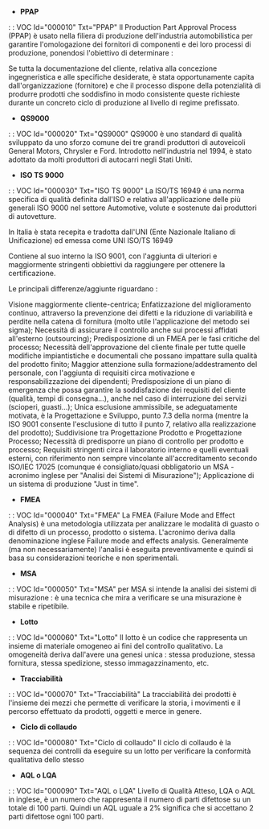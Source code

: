 - **PPAP**

 :  : VOC Id="000010" Txt="PPAP"
Il Production Part Approval Process (PPAP) è usato nella filiera di produzione dell'industria automobilistica per garantire l'omologazione dei fornitori di componenti e dei loro processi di produzione, ponendosi l'obiettivo di determinare : 

Se tutta la documentazione del cliente, relativa alla concezione ingegneristica e alle specifiche desiderate, è stata opportunamente capita dall'organizzazione (fornitore) e che il processo dispone della potenzialità di produrre prodotti che soddisfino in modo consistente queste richieste durante un concreto ciclo di produzione al livello di regime prefissato.
- **QS9000**

 :  : VOC Id="000020" Txt="QS9000"
QS9000 è uno standard di qualità sviluppato da uno sforzo comune dei tre grandi produttori di autoveicoli General Motors, Chrysler e Ford. Introdotto nell'industria nel 1994, è stato adottato da molti produttori di autocarri negli Stati Uniti.
- **ISO TS 9000**

 :  : VOC Id="000030" Txt="ISO TS 9000"
La ISO/TS 16949 é una norma specifica di qualità definita dall'ISO e relativa all'applicazione delle più generali ISO 9000 nel settore Automotive, volute e sostenute dai produttori di autovetture.

In Italia è stata recepita e tradotta dall'UNI (Ente Nazionale Italiano di Unificazione) ed emessa come UNI ISO/TS 16949

Contiene al suo interno la ISO 9001, con l'aggiunta di ulteriori e maggiormente stringenti obbiettivi da raggiungere per ottenere la certificazione.

Le principali differenze/aggiunte riguardano : 

Visione maggiormente cliente-centrica;
Enfatizzazione del miglioramento continuo, attraverso la prevenzione dei difetti e la riduzione di variabilità e perdite nella catena di fornitura (molto utile l'applicazione del metodo sei sigma);
Necessità di assicurare il controllo anche sui processi affidati all'esterno (outsourcing);
Predisposizione di un FMEA per le fasi critiche del processo;
Necessità dell'approvazione del cliente finale per tutte quelle modifiche impiantistiche e documentali che possano impattare sulla qualità del prodotto finito;
Maggior attenzione sulla formazione/addestramento del personale, con l'aggiunta di requisiti circa motivazione e responsabilizzazione dei dipendenti;
Predisposizione di un piano di emergenza che possa garantire la soddisfazione dei requisiti del cliente (qualità, tempi di consegna...), anche nel caso di interruzione dei servizi (scioperi, guasti...);
Unica esclusione ammissibile, se adeguatamente motivata, è la Progettazione e Sviluppo, punto 7.3 della norma (mentre la ISO 9001 consente l'esclusione di tutto il punto 7, relativo alla realizzazione del prodotto);
Suddivisione tra Progettazione Prodotto e Progettazione Processo;
Necessità di predisporre un piano di controllo per prodotto e processo;
Requisiti stringenti circa il laboratorio interno e quelli eventuali esterni, con riferimento non sempre vincolante all'accreditamento secondo ISO/IEC 17025 (comunque é consigliato/quasi obbligatorio un MSA - acronimo inglese per "Analisi dei Sistemi di Misurazione");
Applicazione di un sistema di produzione "Just in time".
- **FMEA**

 :  : VOC Id="000040" Txt="FMEA"
La FMEA (Failure Mode and Effect Analysis) è una metodologia utilizzata per analizzare le modalità di guasto o di difetto di un processo, prodotto o sistema. L'acronimo deriva dalla denominazione inglese Failure mode and effects analysis. Generalmente (ma non necessariamente) l'analisi è eseguita preventivamente e quindi si basa su considerazioni teoriche e non sperimentali.
- **MSA**

 :  : VOC Id="000050" Txt="MSA"
per MSA si intende la analisi dei sistemi di misurazione :  è una tecnica che mira a verificare se una misurazione è stabile e ripetibile.
- **Lotto**

 :  : VOC Id="000060" Txt="Lotto"
Il lotto è un codice che rappresenta un insieme di materiale omogeneo ai fini del controllo qualitativo. La omogeneità deriva dall'avere una genesi unica :  stessa produzione, stessa fornitura, stessa spedizione, stesso immagazzinamento, etc.
- **Tracciabilità**

 :  : VOC Id="000070" Txt="Tracciabilità"
La tracciabilità dei prodotti è l'insieme dei mezzi che permette di verificare la storia, i movimenti e il percorso effettuato da prodotti, oggetti e merce in genere.

- **Ciclo di collaudo**

 :  : VOC Id="000080" Txt="Ciclo di collaudo"
Il ciclo di collaudo è la sequenza dei controlli da eseguire su un lotto per verificare la conformità qualitativa dello stesso
- **AQL o LQA**

 :  : VOC Id="000090" Txt="AQL o LQA"
Livello di Qualità Atteso, LQA o AQL in inglese, è un numero che rappresenta il numero di parti difettose su un totale di 100 parti. Quindi un AQL uguale a 2% significa che si accettano 2 parti difettose ogni 100 parti.
